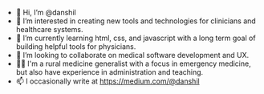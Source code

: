 - 👋 Hi, I’m @danshil
- 👀 I’m interested in creating new tools and technologies for clinicians and healthcare systems.
- 🌱 I’m currently learning html, css, and javascript with a long term goal of building helpful tools for physicians.
- 💞️ I’m looking to collaborate on medical software development and UX.
- 👨‍⚕️ I'm a rural medicine generalist with a focus in emergency medicine, but also have experience in administration and teaching.
- 📫 I occasionally write at https://medium.com/@danshil

<!---
danshil/danshil is a ✨ special ✨ repository because its `README.md` (this file) appears on your GitHub profile.
You can click the Preview link to take a look at your changes.
--->
